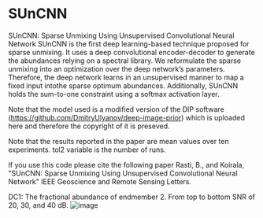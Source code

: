 # SUnCNN
SUnCNN: Sparse Unmixing Using Unsupervised Convolutional Neural Network
SUnCNN  is  the  first  deep  learning-based  technique proposed for sparse unmixing. It uses a deep convolutional encoder-decoder to generate the abundances relying on a spectral library. We reformulate the sparse unmixing into an optimization over the deep network’s parameters. Therefore, the deep network learns  in  an  unsupervised  manner  to  map  a  fixed  input  intothe  sparse  optimum  abundances.  Additionally,  SUnCNN  holds the  sum-to-one  constraint  using  a  softmax  activation  layer.


Note that the model used is a modified version of the DIP software (https://github.com/DmitryUlyanov/deep-image-prior) which is uploaded here and therefore the copyright of it is preseved.

Note that the results reported in the paper are mean values over ten experiments. tol2 variable is the number of runs.

If you use this code please cite the following paper Rasti, B., and Koirala, "SUnCNN: Sparse Unmixing Using Unsupervised Convolutional Neural Network" IEEE Geoscience and Remote Sensing Letters.

DC1: The fractional abundance of endmember 2. From top to bottom SNR of 20, 30, and 40 dB.
![image](https://user-images.githubusercontent.com/61419984/128629548-8d3681f6-5dc3-41fa-90f9-0596e859ca62.png)

